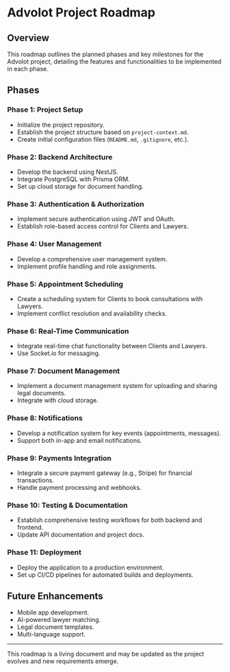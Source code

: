 # Advolot Project Roadmap

## Overview
This roadmap outlines the planned phases and key milestones for the Advolot project, detailing the features and functionalities to be implemented in each phase.

## Phases

### Phase 1: Project Setup
- Initialize the project repository.
- Establish the project structure based on `project-context.md`.
- Create initial configuration files (`README.md`, `.gitignore`, etc.).

### Phase 2: Backend Architecture
- Develop the backend using NestJS.
- Integrate PostgreSQL with Prisma ORM.
- Set up cloud storage for document handling.

### Phase 3: Authentication & Authorization
- Implement secure authentication using JWT and OAuth.
- Establish role-based access control for Clients and Lawyers.

### Phase 4: User Management
- Develop a comprehensive user management system.
- Implement profile handling and role assignments.

### Phase 5: Appointment Scheduling
- Create a scheduling system for Clients to book consultations with Lawyers.
- Implement conflict resolution and availability checks.

### Phase 6: Real-Time Communication
- Integrate real-time chat functionality between Clients and Lawyers.
- Use Socket.io for messaging.

### Phase 7: Document Management
- Implement a document management system for uploading and sharing legal documents.
- Integrate with cloud storage.

### Phase 8: Notifications
- Develop a notification system for key events (appointments, messages).
- Support both in-app and email notifications.

### Phase 9: Payments Integration
- Integrate a secure payment gateway (e.g., Stripe) for financial transactions.
- Handle payment processing and webhooks.

### Phase 10: Testing & Documentation
- Establish comprehensive testing workflows for both backend and frontend.
- Update API documentation and project docs.

### Phase 11: Deployment
- Deploy the application to a production environment.
- Set up CI/CD pipelines for automated builds and deployments.

## Future Enhancements
- Mobile app development.
- AI-powered lawyer matching.
- Legal document templates.
- Multi-language support.

---

This roadmap is a living document and may be updated as the project evolves and new requirements emerge.
